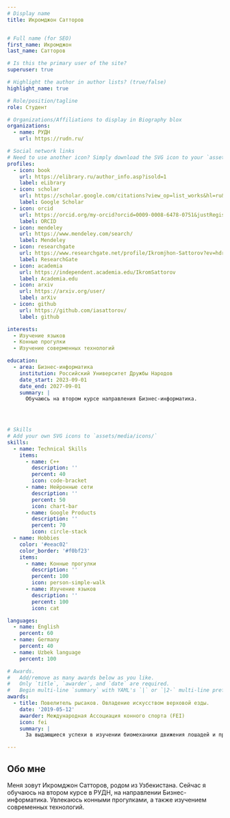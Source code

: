 ```yaml
---
# Display name
title: Икромджон Сатторов


# Full name (for SEO)
first_name: Икромджон
last_name: Сатторов

# Is this the primary user of the site?
superuser: true

# Highlight the author in author lists? (true/false)
highlight_name: true

# Role/position/tagline
role: Студент

# Organizations/Affiliations to display in Biography blox
organizations:
  - name: РУДН
    url: https://rudn.ru/

# Social network links
# Need to use another icon? Simply download the SVG icon to your `assets/media/icons/` folder.
profiles:
  - icon: book
    url: https://elibrary.ru/author_info.asp?isold=1
    label: eLibrary
  - icon: scholar
    url: https://scholar.google.com/citations?view_op=list_works&hl=ru&user=LtdEI5EAAAAJ
    label: Google Scholar
  - icon: orcid
    url: https://orcid.org/my-orcid?orcid=0009-0008-6478-0751&justRegistered=true
    label: ORCID
  - icon: mendeley
    url: https://www.mendeley.com/search/
    label: Mendeley
  - icon: researchgate
    url: https://www.researchgate.net/profile/Ikromjhon-Sattorov?ev=hdr_xprf&_tp=eyJjb250ZXh0Ijp7ImZpcnN0UGFnZSI6InNpZ251cCIsInBhZ2UiOiJob21lIiwicHJldmlvdXNQYWdlIjoic2lnbnVwIiwicG9zaXRpb24iOiJnbG9iYWxIZWFkZXIifX0
    label: ResearchGate
  - icon: academia
    url: https://independent.academia.edu/IkromSattorov
    label: Academia.edu
  - icon: arxiv
    url: https://arxiv.org/user/
    label: arXiv
  - icon: github
    url: https://github.com/iasattorov/
    label: github

interests:
  - Изучение языков
  - Конные прогулки
  - Изучение соверменных технологий

education:
  - area: Бизнес-информатика
    institution: Российский Университет Дружбы Народов
    date_start: 2023-09-01
    date_end: 2027-09-01
    summary: |
      Обучаюсь на втором курсе направления Бизнес-информатика.

  


# Skills
# Add your own SVG icons to `assets/media/icons/`
skills:
  - name: Technical Skills
    items:
      - name: C++
        description: ''
        percent: 40
        icon: code-bracket
      - name: Нейронные сети
        description: ''
        percent: 50
        icon: chart-bar
      - name: Google Products
        description: ''
        percent: 70
        icon: circle-stack
  - name: Hobbies
    color: '#eeac02'
    color_border: '#f0bf23'
    items:
      - name: Конные прогулки
        description: ''
        percent: 100
        icon: person-simple-walk
      - name: Изучение языков
        description: ''
        percent: 100
        icon: cat

languages:
  - name: English
    percent: 60
  - name: Germany
    percent: 40
  - name: Uzbek language
    percent: 100

# Awards.
#   Add/remove as many awards below as you like.
#   Only `title`, `awarder`, and `date` are required.
#   Begin multi-line `summary` with YAML's `|` or `|2-` multi-line prefix and indent 2 spaces below.
awards:
  - title: Повелитель рысаков. Овладение искусством верховой езды.
    date: '2019-05-12'
    awarder: Международная Ассоциация конного спорта (FEI)
    icon: fei
    summary: |
      За выдающиеся успехи в изучении биомеханики движения лошадей и практическое применение знаний на соревнованиях. Мне удалось достичь уровня, позволяющего потимизировать взаимодействие с лошадью так, что результаты в дисциплинах троеборья и выездки улучшились; демонстрировал исключительное понимание конской анатомии и поведения.

---
```


## Обо мне

Меня зовут Икромджон Сатторов, родом из Узбекистана. Сейчас я обучаюсь на втором курсе в РУДН, на направлении Бизнес-информатика. Увлекаюсь конными прогулками, а также изучением современных технологий.
